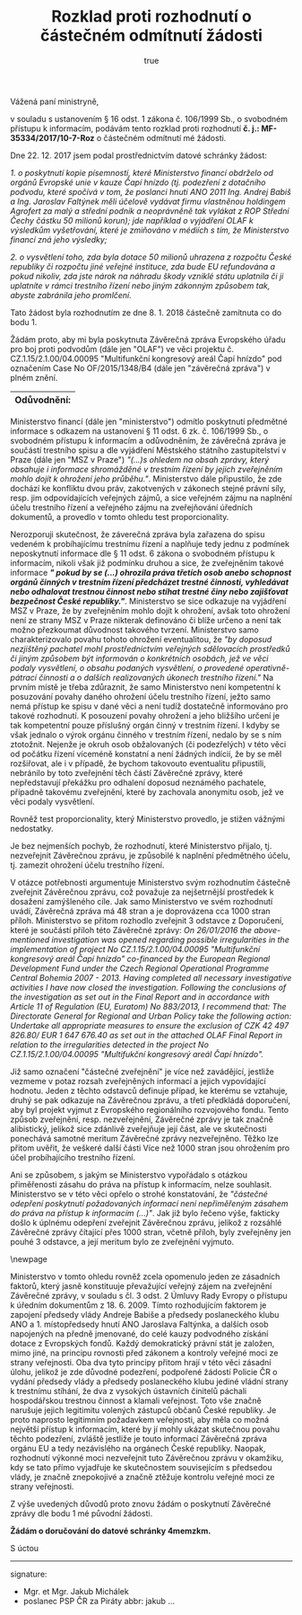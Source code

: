 ﻿---
title:      Rozklad proti rozhodnutí o částečném odmítnutí žádosti
author:
   name:    Jakub Michálek
   phone:   +420 775 978 550
   ds:      4memzkm
   mail:    jakub.michalek@pirati.cz
our:
   name:    Poslanecký klub Pirátů
   sign:    JMI \#8997
your:
   name:    
      -     Ministerstvo financí
   note:
      -     k rukám ministryně financí
      -     JUDr. Aleny Schillerové, Ph.D.
   ds:
      -     xzeaauv
style:      letter
reminder:   true
---

Vážená paní ministryně,

v souladu s ustanovením § 16 odst. 1 zákona č. 106/1999 Sb., o svobodném přístupu k informacím, podávám tento rozklad proti rozhodnutí **č. j.: MF-35334/2017/10-7-Roz** o částečném odmítnutí mé žádosti. 

Dne 22. 12. 2017 jsem podal prostřednictvím datové schránky žádost:

*1. o poskytnutí kopie písemností, které Ministerstvo financí obdrželo od orgánů Evropské unie v kauze Čapí hnízdo (tj. podezření z dotačního podvodu, které spočívá v tom, že poslanci hnutí ANO 2011 Ing. Andrej Babiš a Ing. Jaroslav Faltýnek měli účelově vydávat firmu vlastněnou holdingem Agrofert za malý a střední podnik a neoprávněně tak vylákat z ROP Střední Čechy částku 50 milionů korun); jde například o vyjádření OLAF k výsledkům vyšetřování, které je zmiňováno v médiích s tím, že Ministerstvo financí zná jeho výsledky;* 

*2. o vysvětlení toho, zda byla dotace 50 milionů uhrazena z rozpočtu České republiky či rozpočtu jiné veřejné instituce, zda bude EU refundována a pokud nikoliv, zda jste nárok na náhradu škody vzniklé státu uplatnila či ji uplatníte v rámci trestního řízení nebo jiným zákonným způsobem tak, abyste zabránila jeho promlčení.*

Tato žádost byla rozhodnutím ze dne 8. 1. 2018 částečně zamítnuta co do bodu 1.

Žádám proto, aby mi byla poskytnuta Závěrečná zpráva Evropského úřadu pro boj proti podvodům (dále jen "OLAF") ve věci projektu č. CZ.1.15/2.1.00/04.00095 "Multifunkční kongresový areál Čapí hnízdo" pod označením Case No OF/2015/1348/B4 (dále jen "závěrečná zpráva") v plném znění.

|**Odůvodnění:**|
|:-------------:|

Ministerstvo financí (dále jen "ministerstvo") odmítlo poskytnutí předmětné informace s odkazem na ustanovení § 11 odst. 6 zk. č. 106/1999 Sb., o svobodném přístupu k informacím a odůvodněním, že závěrečná zpráva je součástí trestního spisu a dle vyjádření Městského státního zastupitelství v Praze (dále jen "MSZ v Praze") *"(...)s ohledem na obsah zprávy, který obsahuje i informace shromážděné v trestním řízení by jejich zveřejněním mohlo dojít k ohrožení jeho průběhu."*.
Ministerstvo dále připustilo, že zde dochází ke konfliktu dvou práv, zakotvených v zákonech stejné právní síly, resp. jim odpovídajících veřejných zájmů, a sice veřejném zájmu na naplnění účelu trestního řízení a veřejného zájmu na zveřejňování úředních dokumentů, a provedlo v tomto ohledu test proporcionality.

Nerozporuji skutečnost, že záverečná zpráva byla zařazena do spisu vedeném k probíhajícímu trestnímu řízení a naplňuje tedy jednu z podmínek neposkytnutí informace dle § 11 odst. 6 zákona o svobodném přístupu k informacím, nikoli však již podmínku druhou a sice, že zveřejněním takové informace **_" pokud by se (...) ohrozila práva třetích osob anebo schopnost orgánů činných v trestním řízení předcházet trestné činnosti, vyhledávat nebo odhalovat trestnou činnost nebo stíhat trestné činy nebo zajišťovat bezpečnost České republiky."_**.
Ministerstvo se sice odkazuje na vyjádření MSZ v Praze, že by zveřejněním mohlo dojít k ohrožení, avšak toto ohrožení není ze strany MSZ v Praze nikterak definováno či blíže určeno a není tak možno přezkoumat důvodnost takového tvrzení. Ministerstvo samo charakterizovalo povahu tohoto ohrožení eventualitou, že *"by doposud nezjištěný pachatel mohl prostřednictvím veřejných sdělovacích prostředků či jiným způsobem být informován o konkrétních osobách, jež ve věci podaly vysvětlení, o obsahu podaných vysvětlení, o provedené operativně-pátrací činnosti a o dalších realizovaných úkonech trestního řízení."* Na prvním místě je třeba zdůraznit, že samo Ministerstvo není kompetentní k posuzování povahy daného ohrožení účelu trestního řízení, ježto samo nemá přístup ke spisu v dané věci a není tudíž dostatečně informováno pro takové rozhodnutí. K posouzení povahy ohrožení a jeho bližšího určení je tak kompetentní pouze příslušný orgán činný v trestním řízení. I kdyby se však jednalo o výrok orgánu činného v trestním řízení, nedalo by se s ním ztotožnit. Nejenže je okruh osob obžalovaných (či podezřelých) v této věci od počátku řízení víceméně konstatní a není žádných indícií, že by se měl rozšiřovat, ale i v případě, že bychom takovouto eventualitu připustili, nebránilo by toto zveřejnění těch částí Závěrečné zprávy, které nepředstavují překážku pro odhalení doposud neznámého pachatele, případně takovému zveřejnění, které by zachovala anonymitu osob, jež ve věci podaly vysvětlení.

Rovněž test proporcionality, který Ministerstvo provedlo, je stižen vážnými nedostatky.

Je bez nejmenších pochyb, že rozhodnutí, které Ministerstvo přijalo, tj. nezveřejnit Závěrečnou zprávu, je způsobilé k naplnění předmětného účelu, tj. zamezit ohrožení účelu trestního řízení.

V otázce potřebnosti argumentuje Ministerstvo svým rozhodnutím částečně zveřejnit Závěrečnou zprávu, což považuje za nejšetrnější prostředek k dosažení zamýšleného cíle. Jak samo Ministerstvo ve svém rozhodnutí uvádí, Závěrečná zpráva má 48 stran a je doprovázena cca 1000 stran příloh. Ministerstvo se přitom rozhodlo zveřejnit 3 odstavce z Doporučení, které je součástí příloh této Závěrečné zprávy:
*On 26/01/2016 the above-mentioned investigation was opened regarding possible irregularities in the implementation of project No CZ.1.15/2.1.00/04.00095 "Multifunkční kongresový areál Čapí hnízdo" co-financed by the European Regional Development Fund under the Czech Regional Operational Programme Central Bohemia 2007 - 2013.
Having completed all necessary investigative activities I have now closed the investigation. Following the conclusions of the investigation as set out in the Final Report and in accordance with Article 11 of Regulation (EU, Euratom) No 883/2013, I recommend that:
The Directorate General for Regional and Urban Policy take the following action:
Undertake all appropriate measures to ensure the exclusion of CZK 42 497 826.80/ EUR 1 647 676.40 as set out in the attached OLAF Final Report in relation to the irregularities detected in the project No CZ.1.15/2.1.00/04.00095 "Multifukční kongresový areál Čapí hnízdo".*

Již samo označení "částečné zveřejnění" je více než zavádějící, jestliže vezmeme v potaz rozsah zveřejněných informací a jejich vypovídající hodnotu. Jeden z těchto odstavců definuje případ, ke kterému se vztahuje, druhý se pak odkazuje na Závěrečnou zprávu, a třetí předkládá doporučení, aby byl projekt vyjmut z Evropského regionálního rozvojového fondu. Tento způsob zveřejnění, resp. nezveřejnění, Závěrečné zprávy je tak značně alibistický, jelikož sice zdánlivě zveřejňuje její část, ale ve skutečnosti ponechává samotné meritum Závěrečné zprávy nezveřejněno. Těžko lze přitom uvěřit, že veškeré další části Více než 1000 stran jsou ohrožením pro účel probíhajícího trestního řízení.

Ani se způsobem, s jakým se Ministerstvo vypořádalo s otázkou přiměřenosti zásahu do práva na přístup k informacím, nelze souhlasit. Ministerstvo se v této věci opřelo o strohé konstatování, že *"částečné odepření poskytnutí požadovaných informací není nepřiměřeným zásahem do práva na přístup k informacím (...)"*. Jak již bylo řečeno výše, fakticky došlo k úplnému odepření zveřejnit Závěrečnou zprávu, jelikož z rozsáhlé Závěrečné zprávy čítající přes 1000 stran, včetně příloh, byly zveřejněny jen pouhé 3 odstavce, a její meritum bylo ze zveřejnění vyjmuto.

\newpage

Ministerstvo v tomto ohledu rovněž zcela opomenulo jeden ze zásadních faktorů, který jasně konstituuje převažující veřejný zájem na zveřejnění Závěrečné zprávy, v souladu s čl. 3 odst. 2 Úmluvy Rady Evropy o přístupu k úředním dokumentům z 18. 6. 2009. Tímto rozhodujícím faktorem je zapojení předsedy vlády Andreje Babiše a předsedy poslaneckého klubu ANO a 1. místopředsedy hnutí ANO Jaroslava Faltýnka, a dalších osob napojených na předně jmenované, do celé kauzy podvodného získání dotace z Evropských fondů. 
Každý demokratický právní stát je založen, mimo jiné, na principu rovnosti před zákonem a kontroly veřejné moci ze strany veřejnosti. Oba dva tyto principy přitom hrají v této věci zásadní úlohu, jelikož je zde důvodné podezření, podpořené žádostí Policie ČR o vydání předsedy vlády a předsedy poslaneckého klubu jediné vládní strany k trestnímu stíhání, že dva z vysokých ústavních činitelů páchali hospodářskou trestnou činnost a klamali veřejnost. Toto vše značně narušuje jejich legitimitu volených zástupců občanů České republiky. Je proto naprosto legitimním požadavkem veřejnosti, aby měla co možná největší přístup k informacím, které by jí mohly ukázat skutečnou povahu těchto podezření, zvláště jestliže je touto informací Závěrečná zpráva orgánu EU a tedy nezávislého na orgánech České republiky. Naopak, rozhodnutí výkonné moci nezveřejnit tuto Závěrečnou zprávu v okamžiku, kdy se tato přímo vyjadřuje ke skutečnostem souvisejícím s předsedou vlády, je značně znepokojivé a značně ztěžuje kontrolu veřejné moci ze strany veřejnosti.


Z výše uvedených důvodů proto znovu žádám o poskytnutí Závěrečné zprávy dle bodu 1 mé původní žádosti.  


**Žádám o doručování do datové schránky 4memzkm.**

S úctou 

---
signature: 
  - Mgr. et Mgr. Jakub Michálek
  - poslanec PSP ČR za Piráty
abbr:       jakub
...
